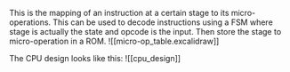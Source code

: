 This is the mapping of an instruction at a certain stage to its micro-operations. This can be used to decode instructions using a FSM where stage is actually the state and opcode is the input. Then store the stage to micro-operation in a ROM. 
![[micro-op_table.excalidraw]]

The CPU design looks like this:
![[cpu_design]]